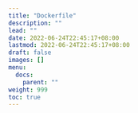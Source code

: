 ```yaml
---
title: "Dockerfile"
description: ""
lead: ""
date: 2022-06-24T22:45:17+08:00
lastmod: 2022-06-24T22:45:17+08:00
draft: false
images: []
menu:
  docs:
    parent: ""
weight: 999
toc: true
---
```

